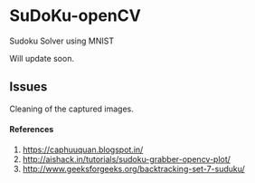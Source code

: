 # SuDoKu-openCV
Sudoku Solver using MNIST 


Will update soon.

## Issues

Cleaning of the captured images.


#### References
  1. https://caphuuquan.blogspot.in/
  2. http://aishack.in/tutorials/sudoku-grabber-opencv-plot/
  3. http://www.geeksforgeeks.org/backtracking-set-7-suduku/
